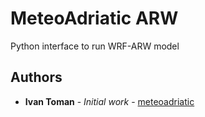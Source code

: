 # MeteoAdriatic ARW

Python interface to run WRF-ARW model

## Authors

* **Ivan Toman** - *Initial work* - [meteoadriatic](https://github.com/meteoadriatic)
